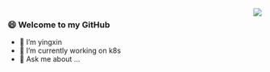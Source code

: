 <img align="right" src="https://github.com/kubernetes/community/blob/master/icons/png/resources/unlabeled/deploy-128.png"/>

### 😄 Welcome to my GitHub   
- 🔭 I’m yingxin                                         
- 🌱 I’m currently working on k8s          
- 💬 Ask me about ...                                  


<!--
**eyinwag/eyinwag** is a ✨ _special_ ✨ repository because its `README.md` (this file) appears on your GitHub profile.

Here are some ideas to get you started:

- 🔭 I’m currently working on ...
- 🌱 I’m currently learning ...
- 👯 I’m looking to collaborate on ...
- 🤔 I’m looking for help with ...
- 💬 Ask me about ...
- 📫 How to reach me: ...
- 😄 Pronouns: ...
- ⚡ Fun fact: ...
-->
